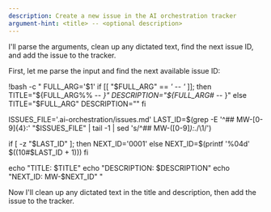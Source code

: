 ```yaml
---
description: Create a new issue in the AI orchestration tracker
argument-hint: <title> -- <optional description>
---
```


I'll parse the arguments, clean up any dictated text, find the next issue ID, and add the issue to the tracker.

First, let me parse the input and find the next available issue ID:

!bash -c "
FULL_ARG='$1'
if [[ \"\$FULL_ARG\" == *' -- '* ]]; then
    TITLE=\"\${FULL_ARG%% -- *}\"
    DESCRIPTION=\"\${FULL_ARG#* -- }\"
else
    TITLE=\"\$FULL_ARG\"
    DESCRIPTION=\"\"
fi

ISSUES_FILE='.ai-orchestration/issues.md'
LAST_ID=\$(grep -E '^## MW-[0-9]{4}:' \"\$ISSUES_FILE\" | tail -1 | sed 's/^## MW-\([0-9]*\):.*/\1/')

if [ -z \"\$LAST_ID\" ]; then
    NEXT_ID='0001'
else
    NEXT_ID=\$(printf '%04d' \$((10#\$LAST_ID + 1)))
fi

echo \"TITLE: \$TITLE\"
echo \"DESCRIPTION: \$DESCRIPTION\"
echo \"NEXT_ID: MW-\$NEXT_ID\"
"

Now I'll clean up any dictated text in the title and description, then add the issue to the tracker.